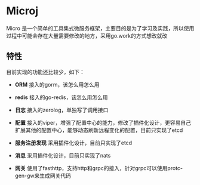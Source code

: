 # Microj

Micro 是一个简单的工具集式微服务框架，主要目的是为了学习及实践，所以使用过程中可能会存在大量需要修改的地方，采用go.work的方式想改就改

## 特性

目前实现的功能还比较少，如下：

- **ORM** 接入的gorm，该怎么用怎么用

- **redis** 接入的go-redis，该怎么用怎么用

- **日志** 接入的zerolog，单独写了调用接口

- **配置** 接入的viper，增强了配置中心的能力，修改了插件化设计，更容易自己扩展其他的配置中心，能够动态刷新远程变化的配置，目前只实现了etcd

- **服务注册发现** 采用插件化设计，目前只实现了etcd

- **消息** 采用插件化设计，目前只实现了nats

- **网关** 使用了fasthttp，支持http和grpc的接入，针对grpc可以使用protc-gen-gw来生成网关代码

